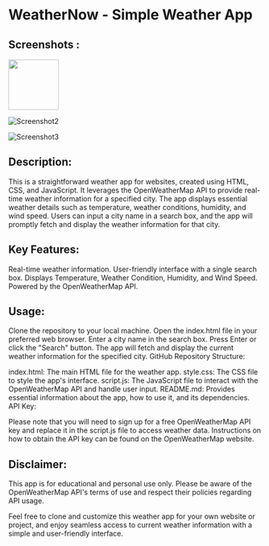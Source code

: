 # WeatherNow - Simple Weather App
## Screenshots :
<img src="![Screenshot1](https://github.com/srishti78/WeatherNow/assets/57844539/df4a7a3a-aaa9-4045-9d4f-22d3aca51c68)" width="100" height="100">

![Screenshot2](https://github.com/srishti78/WeatherNow/assets/57844539/cfbe7f03-ca95-4d7d-8f9f-5e24bcecd539)

![Screenshot3](https://github.com/srishti78/WeatherNow/assets/57844539/61513633-ae26-417f-a494-896154b43db5)



## Description:
This is a straightforward weather app for websites, created using HTML, CSS, and JavaScript. It leverages the OpenWeatherMap API to provide real-time weather information for a specified city. The app displays essential weather details such as temperature, weather conditions, humidity, and wind speed. Users can input a city name in a search box, and the app will promptly fetch and display the weather information for that city.

## Key Features:
Real-time weather information.
User-friendly interface with a single search box.
Displays Temperature, Weather Condition, Humidity, and Wind Speed.
Powered by the OpenWeatherMap API.

## Usage:
Clone the repository to your local machine.
Open the index.html file in your preferred web browser.
Enter a city name in the search box.
Press Enter or click the "Search" button.
The app will fetch and display the current weather information for the specified city.
GitHub Repository Structure:

index.html: The main HTML file for the weather app.
style.css: The CSS file to style the app's interface.
script.js: The JavaScript file to interact with the OpenWeatherMap API and handle user input.
README.md: Provides essential information about the app, how to use it, and its dependencies.
API Key:

Please note that you will need to sign up for a free OpenWeatherMap API key and replace it in the script.js file to access weather data. Instructions on how to obtain the API key can be found on the OpenWeatherMap website.

## Disclaimer:
This app is for educational and personal use only. Please be aware of the OpenWeatherMap API's terms of use and respect their policies regarding API usage.

Feel free to clone and customize this weather app for your own website or project, and enjoy seamless access to current weather information with a simple and user-friendly interface.
